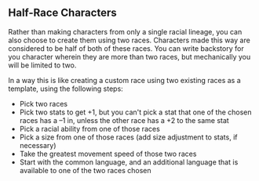## Half-Race Characters

Rather than making characters from only a single racial lineage, you can also choose to create them using two races. Characters made this way are considered to be half of both of these races. You can write backstory for you character wherein they are more than two races, but mechanically you will be limited to two.

In a way this is like creating a custom race using two existing races as a template, using the following steps:

* Pick two races
* Pick two stats to get +1, but you can't pick a stat that one of the chosen races has a –1 in, unless the other race has a +2 to the same stat
* Pick a racial ability from one of those races
* Pick a size from one of those races (add size adjustment to stats, if necessary)
* Take the greatest movement speed of those two races
* Start with the common language, and an additional language that is available to one of the two races chosen